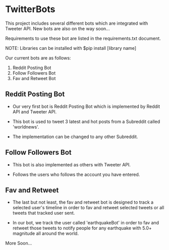 # TwitterBots

This project includes several different bots which are integrated with Tweeter API. New bots are also on the way soon... 

Requirements to use these bot are listed in the requirements.txt document. 

NOTE: Libraries can be installed with $pip install [library name]

Our current bots are as follows:

1. Reddit Posting Bot
2. Follow Followers Bot
3. Fav and Retweet Bot

## Reddit Posting Bot

* Our very first bot is Reddit Posting Bot which is implemented by Reddit API and Tweeter API.

* This bot is used to tweet 3 latest and hot posts from a Subreddit called 'worldnews'. 

* The implementation can be changed to any other Subreddit.

## Follow Followers Bot

* This bot is also implemented as others with Tweeter API.

* Follows the users who follows the account you have entered. 

## Fav and Retweet

* The last but not least, the fav and retweet bot is designed to track a selected user's timeline in order to
  fav and retweet selected tweets or all tweets that tracked user sent.

* In our bot, we track the user called 'earthquakeBot' in order to fav and retweet those tweets to notify people for any earthquake with 5.0+ magnitude all around the world.

More Soon...

